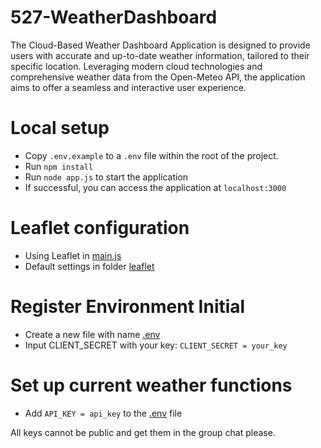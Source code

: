 # 527-WeatherDashboard
The Cloud-Based Weather Dashboard Application is designed to provide users with accurate and up-to-date weather information, tailored to their specific location. Leveraging modern cloud technologies and comprehensive weather data from the Open-Meteo API, the application aims to offer a seamless and interactive user experience. 

# Local setup
- Copy `.env.example` to a `.env` file within the root of the project.
- Run `npm install`
- Run `node app.js` to start the application
- If successful, you can access the application at `localhost:3000`

# Leaflet configuration
- Using Leaflet in [main.js](public%2Fjs%2Fmain.js)
- Default settings in folder [leaflet](public/leaflet)

# Register Environment Initial
- Create a new file with name [.env](.env)
- Input CLIENT_SECRET with your key:
`CLIENT_SECRET = your_key`

# Set up current weather functions
- Add `API_KEY = api_key` to the [.env](.env) file

All keys cannot be public and get them in the group chat please.